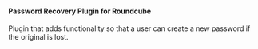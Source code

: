 #### Password Recovery Plugin for Roundcube
Plugin that adds functionality so that a user can create a new password if the original is lost.
